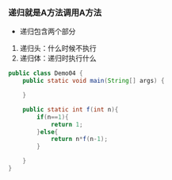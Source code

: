 ### 递归就是A方法调用A方法
- 递归包含两个部分
1. 递归头：什么时候不执行
2. 递归体：递归时执行什么


```java
public class Demo04 {
    public static void main(String[] args) {

    }

    public static int f(int n){
        if(n==1){
            return 1;
        }else{
            return n*f(n-1);
        }

    }
}
```
